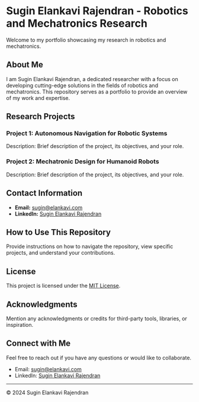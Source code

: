 # Sugin Elankavi Rajendran - Robotics and Mechatronics Research

Welcome to my portfolio showcasing my research in robotics and mechatronics.

## About Me

I am Sugin Elankavi Rajendran, a dedicated researcher with a focus on developing cutting-edge solutions in the fields of robotics and mechatronics. This repository serves as a portfolio to provide an overview of my work and expertise.

## Research Projects

### Project 1: Autonomous Navigation for Robotic Systems

Description: Brief description of the project, its objectives, and your role.

### Project 2: Mechatronic Design for Humanoid Robots

Description: Brief description of the project, its objectives, and your role.

<!-- Add more projects as needed -->

## Contact Information

- **Email:** [sugin@elankavi.com](mailto:sugin@elankavi.com)
- **LinkedIn:** [Sugin Elankavi Rajendran](https://www.linkedin.com/in/sugin-elankavi-rajendran/)

## How to Use This Repository

Provide instructions on how to navigate the repository, view specific projects, and understand your contributions.

## License

This project is licensed under the [MIT License](LICENSE).

## Acknowledgments

Mention any acknowledgments or credits for third-party tools, libraries, or inspiration.

## Connect with Me

Feel free to reach out if you have any questions or would like to collaborate.

- Email: [sugin@elankavi.com](mailto:sugin@elankavi.com)
- LinkedIn: [Sugin Elankavi Rajendran](https://www.linkedin.com/in/sugin-elankavi-rajendran/)

---

&copy; 2024 Sugin Elankavi Rajendran

